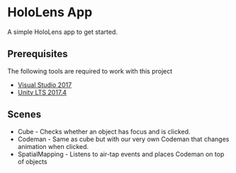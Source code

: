 # HoloLens App #

A simple HoloLens app to get started.

## Prerequisites ##
The following tools are required to work with this project
* [Visual Studio 2017](https://visualstudio.microsoft.com/downloads/)
* [Unity LTS 2017.4](https://unity.com/)

## Scenes ##
* Cube - Checks whether an object has focus and is clicked.
* Codeman - Same as cube but with our very own Codeman that changes animation when clicked.
* SpatialMapping - Listens to air-tap events and places Codeman on top of objects